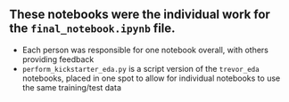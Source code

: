 ## These notebooks were the individual work for the `final_notebook.ipynb` file.

- Each person was responsible for one notebook overall, with others providing feedback
- `perform_kickstarter_eda.py` is a script version of the `trevor_eda` notebooks, placed in one spot to allow for individual notebooks to use the same training/test data
